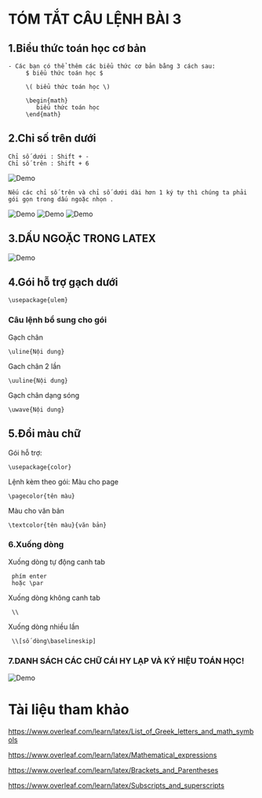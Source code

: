 # TÓM TẮT CÂU LỆNH BÀI 3
## 1.Biểu thức toán học cơ bản
    - Các bạn có thể thêm các biểu thức cơ bản bằng 3 cách sau:
         $ biểu thức toán học $
         
         \( biểu thức toán học \)
         
         \begin{math}
    	    biểu thức toán học
         \end{math}

## 2.Chỉ số trên dưới
    Chỉ số dưới : Shift + -
    Chỉ số trên : Shift + 6
   ![Demo](https://i.imgur.com/EKSLatn.png)
   
    Nếu các chỉ số trên và chỉ số dưới dài hơn 1 ký tự thì chúng ta phải gói gọn trong dấu ngoặc nhọn .
   ![Demo](https://i.imgur.com/EKSLatn.png)
 ![Demo](https://i.imgur.com/yNjtZnr.png)
 ![Demo](https://i.imgur.com/Pvm52WS.png)


## 3.DẤU NGOẶC TRONG LATEX
 ![Demo](https://i.imgur.com/ahhukRJ.png)
## 4.Gói hỗ trợ gạch dưới
    \usepackage{ulem}
### Câu lệnh bổ sung cho gói
  Gạch chân
       
    \uline{Nội dung}
  Gach chân 2 lần
  
    \uuline{Nội dung}
  Gạch chân dạng sóng
   
    \uwave{Nội dung}
## 5.Đổi màu chữ 
 Gói hỗ trợ:
 
    \usepackage{color}
 Lệnh kèm theo gói:
 Màu cho page
 
    \pagecolor{tên màu}
 Màu cho văn bản
 
    \textcolor{tên màu}{văn bản}
 
 ### 6.Xuống dòng 
 Xuống dòng tự động canh tab
   
     phím enter
     hoặc \par
 Xuống dòng không canh tab
        
     \\
 Xuống dòng nhiều lần
 
     \\[số dòng\baselineskip]
 ### 7.DANH SÁCH CÁC CHỮ CÁI HY LẠP VÀ KÝ HIỆU TOÁN HỌC!
   ![Demo](https://i.imgur.com/ygc6FRQ.png)
  # Tài liệu tham khảo
   https://www.overleaf.com/learn/latex/List_of_Greek_letters_and_math_symbols
   
   https://www.overleaf.com/learn/latex/Mathematical_expressions
    
   https://www.overleaf.com/learn/latex/Brackets_and_Parentheses
   
   https://www.overleaf.com/learn/latex/Subscripts_and_superscripts

  

 

        
      
  
  
  
  


  
 
      

